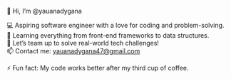 👋 Hi, I’m @yauanadygana  

💻 Aspiring software engineer with a love for coding and problem-solving.  
🌱 Learning everything from front-end frameworks to data structures.  
💞️ Let’s team up to solve real-world tech challenges!  
📫 Contact me: yauanadygana47@gmail.com

⚡ Fun fact: My code works better after my third cup of coffee.  
